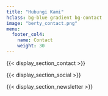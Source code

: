 ```yaml
---
title: "Hubungi Kami"
hclass: bg-blue gradient bg-contact
image: "berty_contact.png"
menu:
  footer_col4:
    name: Contact
    weight: 30
---
```


{{< display_section_contact >}}


{{< display_section_social >}}

{{< display_section_newsletter >}}